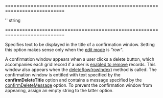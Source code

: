<!--**
/*-------------------------------------------
    Auto-generated file. Do not modify.
-------------------------------------------

**-->
===========================================================================
<!--default-->''<!--/default-->
<!--type-->string<!--/type-->
===========================================================================

<!--shortDescription-->
Specifies text to be displayed in the title of a confirmation window. Setting this option makes sense only when the [edit mode]({basewidgetpath}/Configuration/editing/#mode) is *"row"*.
<!--/shortDescription-->

<!--fullDescription-->
A confirmation window appears when a user clicks a delete button, which accompanies each grid record if a user is [enabled to remove]({basewidgetpath}/Configuration/editing/#allowDeleting) records. This window also appears when the [deleteRow(rowIndex)]({basewidgetpath}/Methods/#deleteRowrowIndex) method is called. The confirmation window is entitled with text specified by the **confirmDeleteTitle** option and contains a message specified by the [confirmDeleteMessage]({basewidgetpath}/Configuration/editing/texts/#confirmDeleteMessage) option. To prevent the confirmation window from appearing, assign an empty string to the latter option.
<!--/fullDescription-->